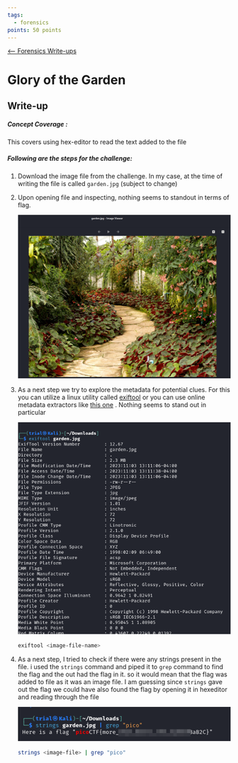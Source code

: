 ```yaml
---
tags:
  - forensics
points: 50 points
---
```


[<-- Forensics Write-ups](../writeup-list.md)

# Glory of the Garden

## Write-up
##### Concept Coverage :
This covers using hex-editor to read the text added to the file
##### Following are the steps for the challenge: 
1. Download the image file from the challenge. In my case, at the time of writing the file is called `garden.jpg` (subject to change)
   
2. Upon opening file and inspecting, nothing seems to standout in terms of flag.
    
    ![image-output](./assets/image-output.png)
   
3. As a next step we try to explore the metadata for potential clues. For this you can utilize a linux utility called [exiftool](https://en.wikipedia.org/wiki/ExifTool) or you can use online metadata extractors like [this one](https://exif.tools/) . Nothing seems to stand out in particular
    
    ![exiftool-output](./assets/exiftool-output.png)
   
    ```bash
    exiftool <image-file-name>
    ```
  
4. As a next step, I tried to check if there were any strings present in the file. i used the `strings` command and piped it to `grep` command to find the flag and the out had the flag in it. so it would mean that the flag was added to file as it was an image file. I am guessing since `strings` gave out the flag we could have also found the flag by opening it in hexeditor and reading through the file 
    
    ![flag](./assets/flag.png)
   
    ```bash
    strings <image-file> | grep "pico"
    ```

  